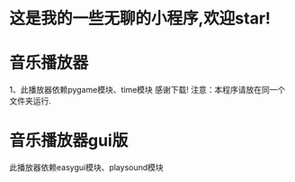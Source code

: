# 这是我的一些无聊的小程序,欢迎star!
# 音乐播放器
1、此播放器依赖pygame模块、time模块
感谢下载!
注意：本程序请放在同一个文件夹运行.
# 音乐播放器gui版
此播放器依赖easygui模块、playsound模块
